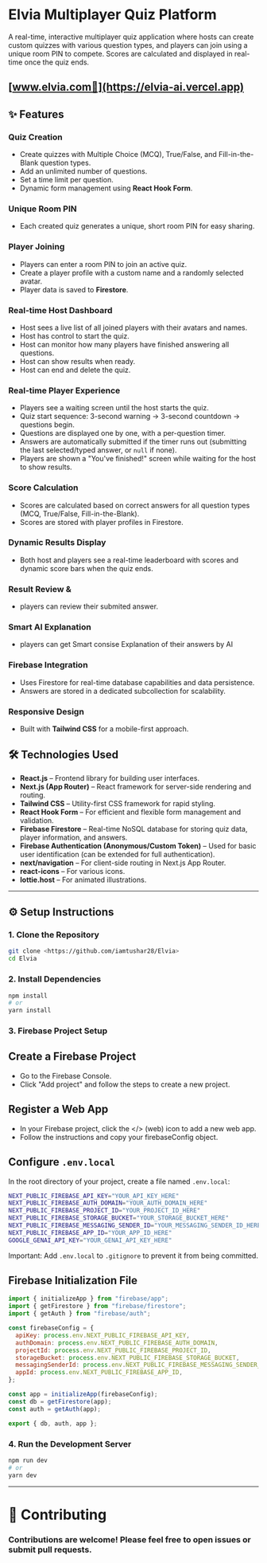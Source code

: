 # Elvia Multiplayer Quiz Platform

A real-time, interactive multiplayer quiz application where hosts can create custom quizzes with various question types, and players can join using a unique room PIN to compete. Scores are calculated and displayed in real-time once the quiz ends.

## [www.elvia.com🔗](https://elvia-ai.vercel.app)


## ✨ Features

### Quiz Creation
- Create quizzes with Multiple Choice (MCQ), True/False, and Fill-in-the-Blank question types.
- Add an unlimited number of questions.
- Set a time limit per question.
- Dynamic form management using **React Hook Form**.

### Unique Room PIN
- Each created quiz generates a unique, short room PIN for easy sharing.

### Player Joining
- Players can enter a room PIN to join an active quiz.
- Create a player profile with a custom name and a randomly selected avatar.
- Player data is saved to **Firestore**.

### Real-time Host Dashboard
- Host sees a live list of all joined players with their avatars and names.
- Host has control to start the quiz.
- Host can monitor how many players have finished answering all questions.
- Host can show results when ready.
- Host can end and delete the quiz.

### Real-time Player Experience
- Players see a waiting screen until the host starts the quiz.
- Quiz start sequence: 3-second warning → 3-second countdown → questions begin.
- Questions are displayed one by one, with a per-question timer.
- Answers are automatically submitted if the timer runs out (submitting the last selected/typed answer, or `null` if none).
- Players are shown a "You've finished!" screen while waiting for the host to show results.

### Score Calculation
- Scores are calculated based on correct answers for all question types (MCQ, True/False, Fill-in-the-Blank).
- Scores are stored with player profiles in Firestore.

### Dynamic Results Display
- Both host and players see a real-time leaderboard with scores and dynamic score bars when the quiz ends.

### Result Review & 
- players can review their submited answer.

### Smart AI Explanation
- players can get Smart consise Explanation of their answers by AI

### Firebase Integration
- Uses Firestore for real-time database capabilities and data persistence.
- Answers are stored in a dedicated subcollection for scalability.

### Responsive Design
- Built with **Tailwind CSS** for a mobile-first approach.

## 🛠️ Technologies Used
- **React.js** – Frontend library for building user interfaces.
- **Next.js (App Router)** – React framework for server-side rendering and routing.
- **Tailwind CSS** – Utility-first CSS framework for rapid styling.
- **React Hook Form** – For efficient and flexible form management and validation.
- **Firebase Firestore** – Real-time NoSQL database for storing quiz data, player information, and answers.
- **Firebase Authentication (Anonymous/Custom Token)** – Used for basic user identification (can be extended for full authentication).
- **next/navigation** – For client-side routing in Next.js App Router.
- **react-icons** – For various icons.
- **lottie.host** – For animated illustrations.

---

## ⚙️ Setup Instructions

### 1. Clone the Repository
```bash
git clone <https://github.com/iamtushar28/Elvia>
cd Elvia
```

### 2. Install Dependencies
```bash
npm install
# or
yarn install
```

### 3. Firebase Project Setup

## Create a Firebase Project

- Go to the Firebase Console.
- Click "Add project" and follow the steps to create a new project.

## Register a Web App

- In your Firebase project, click the </> (web) icon to add a new web app.
- Follow the instructions and copy your firebaseConfig object.

## Configure `.env.local`

In the root directory of your project, create a file named `.env.local`:

```bash
NEXT_PUBLIC_FIREBASE_API_KEY="YOUR_API_KEY_HERE"
NEXT_PUBLIC_FIREBASE_AUTH_DOMAIN="YOUR_AUTH_DOMAIN_HERE"
NEXT_PUBLIC_FIREBASE_PROJECT_ID="YOUR_PROJECT_ID_HERE"
NEXT_PUBLIC_FIREBASE_STORAGE_BUCKET="YOUR_STORAGE_BUCKET_HERE"
NEXT_PUBLIC_FIREBASE_MESSAGING_SENDER_ID="YOUR_MESSAGING_SENDER_ID_HERE"
NEXT_PUBLIC_FIREBASE_APP_ID="YOUR_APP_ID_HERE"
GOOGLE_GENAI_API_KEY="YOUR_GENAI_API_KEY_HERE"
```

 Important: Add `.env.local` to `.gitignore` to prevent it from being committed.

 ## Firebase Initialization File

```js
import { initializeApp } from "firebase/app";
import { getFirestore } from "firebase/firestore";
import { getAuth } from "firebase/auth";

const firebaseConfig = {
  apiKey: process.env.NEXT_PUBLIC_FIREBASE_API_KEY,
  authDomain: process.env.NEXT_PUBLIC_FIREBASE_AUTH_DOMAIN,
  projectId: process.env.NEXT_PUBLIC_FIREBASE_PROJECT_ID,
  storageBucket: process.env.NEXT_PUBLIC_FIREBASE_STORAGE_BUCKET,
  messagingSenderId: process.env.NEXT_PUBLIC_FIREBASE_MESSAGING_SENDER_ID,
  appId: process.env.NEXT_PUBLIC_FIREBASE_APP_ID,
};

const app = initializeApp(firebaseConfig);
const db = getFirestore(app);
const auth = getAuth(app);

export { db, auth, app };

```

### 4. Run the Development Server
```bash
npm run dev
# or
yarn dev
```
___ 
# 🤝 Contributing

### Contributions are welcome! Please feel free to open issues or submit pull requests.